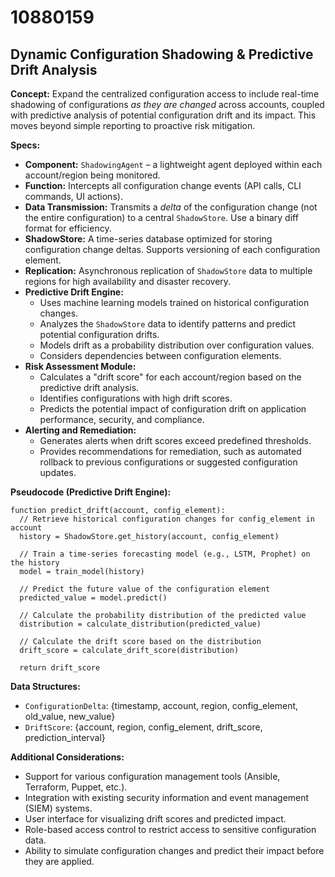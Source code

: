 # 10880159

## Dynamic Configuration Shadowing & Predictive Drift Analysis

**Concept:** Expand the centralized configuration access to include real-time shadowing of configurations *as they are changed* across accounts, coupled with predictive analysis of potential configuration drift and its impact. This moves beyond simple reporting to proactive risk mitigation.

**Specs:**

*   **Component:** `ShadowingAgent` – a lightweight agent deployed within each account/region being monitored.
*   **Function:**  Intercepts all configuration change events (API calls, CLI commands, UI actions).
*   **Data Transmission:**  Transmits a *delta* of the configuration change (not the entire configuration) to a central `ShadowStore`. Use a binary diff format for efficiency.
*   **ShadowStore:** A time-series database optimized for storing configuration change deltas. Supports versioning of each configuration element.
*   **Replication:** Asynchronous replication of `ShadowStore` data to multiple regions for high availability and disaster recovery.
*   **Predictive Drift Engine:** 
    *   Uses machine learning models trained on historical configuration changes.
    *   Analyzes the `ShadowStore` data to identify patterns and predict potential configuration drifts.
    *   Models drift as a probability distribution over configuration values.
    *   Considers dependencies between configuration elements.
*   **Risk Assessment Module:**
    *   Calculates a "drift score" for each account/region based on the predictive drift analysis.
    *   Identifies configurations with high drift scores.
    *   Predicts the potential impact of configuration drift on application performance, security, and compliance.
*   **Alerting and Remediation:**
    *   Generates alerts when drift scores exceed predefined thresholds.
    *   Provides recommendations for remediation, such as automated rollback to previous configurations or suggested configuration updates.

**Pseudocode (Predictive Drift Engine):**

```
function predict_drift(account, config_element):
  // Retrieve historical configuration changes for config_element in account
  history = ShadowStore.get_history(account, config_element)

  // Train a time-series forecasting model (e.g., LSTM, Prophet) on the history
  model = train_model(history)

  // Predict the future value of the configuration element
  predicted_value = model.predict()

  // Calculate the probability distribution of the predicted value
  distribution = calculate_distribution(predicted_value)

  // Calculate the drift score based on the distribution
  drift_score = calculate_drift_score(distribution)

  return drift_score
```

**Data Structures:**

*   `ConfigurationDelta`: {timestamp, account, region, config_element, old_value, new_value}
*   `DriftScore`: {account, region, config_element, drift_score, prediction_interval}

**Additional Considerations:**

*   Support for various configuration management tools (Ansible, Terraform, Puppet, etc.).
*   Integration with existing security information and event management (SIEM) systems.
*   User interface for visualizing drift scores and predicted impact.
*   Role-based access control to restrict access to sensitive configuration data.
*   Ability to simulate configuration changes and predict their impact before they are applied.